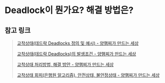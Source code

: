 # Deadlock이 뭔가요? 해결 방법은?

## 

## 참고 링크

> [교착상태(데드락 Deadlocks 정의 및 예시) - 양햄찌가 만드는 세상](https://jhnyang.tistory.com/2?category=815411)
>
> [교착상태(데드락 Deadlocks)의 발생조건 - 양햄찌가 만드는 세상](https://jhnyang.tistory.com/3?category=815411)
>
> [교착상태 처리방법, 해결 방안 - 양햄찌가 만드는 세상](https://jhnyang.tistory.com/4?category=815411)
>
> [교착상태 회피(은행원 알고리즘), 안전상태, 불안정상태 - 양햄찌가 만드는 세상](https://jhnyang.tistory.com/102?category=815411)

